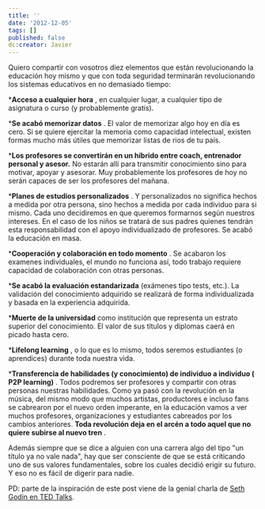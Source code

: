 ```yaml
---
title: ''
date: '2012-12-05'
tags: []
published: false
dc:creator: Javier
---
```


Quiero compartir con vosotros diez elementos que están revolucionando la educación hoy mismo y que con toda seguridad terminarán revolucionando los sistemas educativos en no demasiado tiempo:

***Acceso a cualquier hora**
, en cualquier lugar, a cualquier tipo de asignatura o curso (y probablemente gratis).

	
***Se acabó memorizar datos**
. El valor de memorizar algo hoy en día es cero. Si se quiere ejercitar la memoria como capacidad intelectual, existen formas mucho más útiles que memorizar listas de rios de tu país.

	
***Los profesores se convertirán en un híbrido entre coach, entrenador personal y asesor.**
 No estarán allí para transmitir conocimiento sino para motivar, apoyar y asesorar. Muy probablemente los profesores de hoy no serán capaces de ser los profesores del mañana.

	
***Planes de estudios personalizados**
. Y personalizados no significa hechos a medida por otra persona, sino hechos a medida por cada individuo para si mismo. Cada uno decidiremos en que queremos formarnos según nuestros intereses. En el caso de los niños se tratará de sus padres quienes tendrán esta responsabilidad con el apoyo individualizado de profesores. Se acabó la educación en masa.

	
***Cooperación y colaboración en todo momento**
. Se acabaron los examenes individuales, el mundo no funciona así, todo trabajo requiere capacidad de colaboración con otras personas.

	
***Se acabó la evaluación estandarizada**
 (exámenes tipo tests, etc.). La validación del conocimiento adquirido se realizará de forma individualizada y basada en la experiencia adquirida.

	
***Muerte de la universidad**
 como institución que representa un estrato superior del conocimiento. El valor de sus títulos y diplomas caerá en picado hasta cero.

	
***Lifelong learning**
, o lo que es lo mismo, todos seremos estudiantes (o aprendices) durante toda nuestra vida.

	
***Transferencia de habilidades (y conocimiento) de individuo a individuo (
P2P learning)**
. Todos podremos ser profesores y compartir con otras personas nuestras habilidades.
Como ya pasó con la revolución en la música, del mismo modo que muchos artistas, productores e incluso fans se cabrearon por el nuevo orden imperante, en la educación vamos a ver muchos profesores, organizaciones y estudiantes cabreados por los cambios anteriores.
**Toda revolución deja en el arcén a todo aquel que no quiere subirse al nuevo tren**
.

Además siempre que se dice a alguien con una carrera algo del tipo "un título ya no vale nada", hay que ser consciente de que se está criticando uno de sus valores fundamentales, sobre los cuales decidió erigir su futuro. Y eso no es fácil de digerir para nadie.

PD: parte de la inspiración de este post viene de la genial charla de 
[Seth Godin en TED Talks](http://www.youtube.com/watch?&v=sXpbONjV1Jc).
